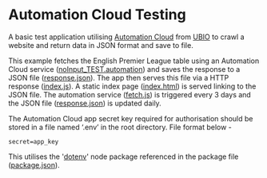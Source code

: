 # Automation Cloud Testing
A basic test application utilising  [Automation Cloud](https://automation.cloud) from [UBIO](https://ub.io) to crawl a website and return data in JSON format and save to file. 

This example fetches the English Premier League table using an Automation Cloud service ([noInput_TEST.automation](https://github.com/crozuk/Automation-Cloud-Testing/blob/master/noInput_TEST.automation)) and saves the response to a JSON file ([response.json](https://github.com/crozuk/Automation-Cloud-Testing/blob/master/response.json)). The app then serves this file via a HTTP response ([index.js](https://github.com/crozuk/Automation-Cloud-Testing/blob/master/index.js)). A static index page ([index.html](https://github.com/crozuk/Automation-Cloud-Testing/blob/master/static/index.html)) is served linking to the JSON file. The automation service ([fetch.js](https://github.com/crozuk/Automation-Cloud-Testing/blob/master/fetch.js)) is triggered every 3 days and the JSON file ([response.json](https://github.com/crozuk/Automation-Cloud-Testing/blob/master/response.json)) is updated daily.

The Automation Cloud app secret key required for authorisation should be stored in a file named ‘.env’ in the root directory. File format below -

`secret=app_key`

This utilises the '[dotenv](https://www.npmjs.com/package/dotenv)' node package referenced in the package file ([package.json](https://github.com/crozuk/Automation-Cloud-Testing/blob/master/package.json)).